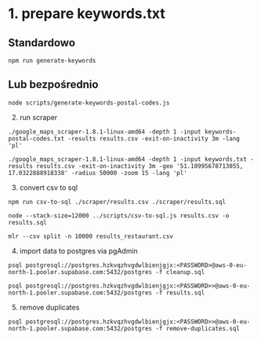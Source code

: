 # 1. prepare keywords.txt

## Standardowo
```
npm run generate-keywords
```

## Lub bezpośrednio
```
node scripts/generate-keywords-postal-codes.js
```

2. run scraper

```
./google_maps_scraper-1.8.1-linux-amd64 -depth 1 -input keywords-postal-codes.txt -results results.csv -exit-on-inactivity 3m -lang 'pl'
```

```
./google_maps_scraper-1.8.1-linux-amd64 -depth 1 -input keywords.txt -results results.csv -exit-on-inactivity 3m -geo '51.10995678713055, 17.0322888918338' -radius 50000 -zoom 15 -lang 'pl'
```


3. convert csv to sql

```
npm run csv-to-sql ./scraper/results.csv ./scraper/results.sql
```

```
node --stack-size=12000 ../scripts/csv-to-sql.js results.csv -o results.sql
```

```
mlr --csv split -n 10000 results_restaurant.csv
```

4. import data to postgres via pgAdmin

```
psql postgresql://postgres.hzkvqzhvgdwlbienjgjx:<PASSWORD>@aws-0-eu-north-1.pooler.supabase.com:5432/postgres -f cleanup.sql
```

```
psql postgresql://postgres.hzkvqzhvgdwlbienjgjx:<PASSWORD>>@aws-0-eu-north-1.pooler.supabase.com:5432/postgres -f results.sql
```

5. remove duplicates

```
psql postgresql://postgres.hzkvqzhvgdwlbienjgjx:<PASSWORD>>@aws-0-eu-north-1.pooler.supabase.com:5432/postgres -f remove-duplicates.sql
```
